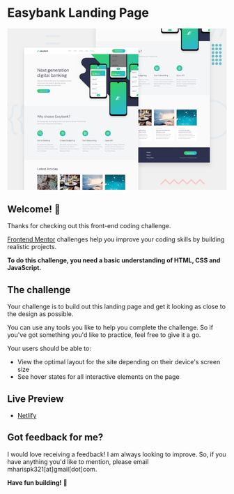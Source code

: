 # Easybank Landing Page

![Design preview for the Easybank landing page coding challenge](./design/desktop-preview.jpg)

## Welcome! 👋

Thanks for checking out this front-end coding challenge.

[Frontend Mentor](https://www.frontendmentor.io) challenges help you improve your coding skills by building realistic projects.

**To do this challenge, you need a basic understanding of HTML, CSS and JavaScript.**

## The challenge

Your challenge is to build out this landing page and get it looking as close to the design as possible.

You can use any tools you like to help you complete the challenge. So if you've got something you'd like to practice, feel free to give it a go.

Your users should be able to:

- View the optimal layout for the site depending on their device's screen size
- See hover states for all interactive elements on the page

## Live Preview
- [Netlify](https://effortlessbanking.netlify.app/)

## Got feedback for me?

I would love receiving a feedback! I am always looking to improve. So, if you have anything you'd like to mention, please email mharispk321[at]gmail[dot]com.

**Have fun building!** 🚀
